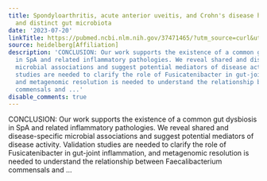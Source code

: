 ```yaml
---
title: Spondyloarthritis, acute anterior uveitis, and Crohn's disease have both shared
  and distinct gut microbiota
date: '2023-07-20'
linkTitle: https://pubmed.ncbi.nlm.nih.gov/37471465/?utm_source=curl&utm_medium=rss&utm_campaign=pubmed-2&utm_content=1FakS-2QOkCT8HsMOQP1bCRQ4YzyumYOmxmF0moLsQ3dFB1E9V&fc=20220326224207&ff=20230720211418&v=2.17.9.post6+86293ac
source: heidelberg[Affiliation]
description: 'CONCLUSION: Our work supports the existence of a common gut dysbiosis
  in SpA and related inflammatory pathologies. We reveal shared and disease-specific
  microbial associations and suggest potential mediators of disease activity. Validation
  studies are needed to clarify the role of Fusicatenibacter in gut-joint inflammation,
  and metagenomic resolution is needed to understand the relationship between Faecalibacterium
  commensals and ...'
disable_comments: true
---
```

CONCLUSION: Our work supports the existence of a common gut dysbiosis in SpA and related inflammatory pathologies. We reveal shared and disease-specific microbial associations and suggest potential mediators of disease activity. Validation studies are needed to clarify the role of Fusicatenibacter in gut-joint inflammation, and metagenomic resolution is needed to understand the relationship between Faecalibacterium commensals and ...